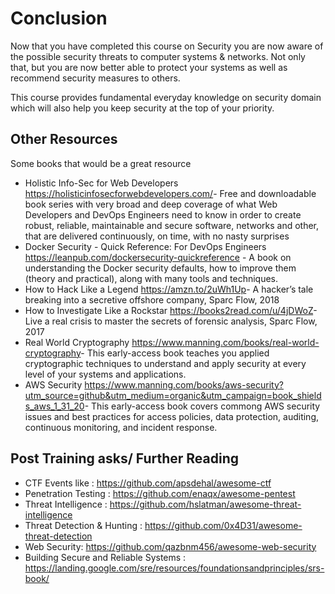 # Conclusion

Now that you have completed this course on Security you are now aware of the possible security threats to computer systems & networks. Not only that, but you are now better able to protect your systems as well as recommend security measures to others.

This course provides fundamental everyday knowledge on security domain which will also help you keep security at the top of your priority.

## Other Resources

Some books that would be a great resource

- Holistic Info-Sec for Web Developers <https://holisticinfosecforwebdevelopers.com/>- Free and downloadable book series with very broad and deep coverage of what Web Developers and DevOps Engineers need to know in order to create robust, reliable, maintainable and secure software, networks and other, that are delivered continuously, on time, with no nasty surprises
- Docker Security - Quick Reference: For DevOps Engineers <https://leanpub.com/dockersecurity-quickreference> - A book on understanding the Docker security defaults, how to improve them (theory and practical), along with many tools and techniques.
- How to Hack Like a Legend <https://amzn.to/2uWh1Up>- A hacker’s tale breaking into a secretive offshore company, Sparc Flow, 2018
- How to Investigate Like a Rockstar <https://books2read.com/u/4jDWoZ>- Live a real crisis to master the secrets of forensic analysis, Sparc Flow, 2017
- Real World Cryptography <https://www.manning.com/books/real-world-cryptography>- This early-access book teaches you applied cryptographic techniques to understand and apply security at every level of your systems and applications.
- AWS Security <https://www.manning.com/books/aws-security?utm_source=github&utm_medium=organic&utm_campaign=book_shields_aws_1_31_20>- This early-access book covers commong AWS security issues and best practices for access policies, data protection, auditing, continuous monitoring, and incident response.

## Post Training asks/ Further Reading

- CTF Events like : <https://github.com/apsdehal/awesome-ctf>
- Penetration Testing : <https://github.com/enaqx/awesome-pentest>
- Threat Intelligence  : <https://github.com/hslatman/awesome-threat-intelligence>
- Threat Detection & Hunting : <https://github.com/0x4D31/awesome-threat-detection>
- Web Security: <https://github.com/qazbnm456/awesome-web-security>
- Building Secure and Reliable Systems : <https://landing.google.com/sre/resources/foundationsandprinciples/srs-book/>
